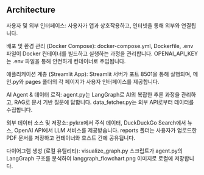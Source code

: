 ## Architecture
사용자 및 외부 인터페이스: 사용자가 앱과 상호작용하고, 인터넷을 통해 외부와 연결됩니다.

배포 및 환경 관리 (Docker Compose): docker-compose.yml, Dockerfile, .env 파일이 Docker 컨테이너를 빌드하고 실행하는 과정을 관리합니다. OPENAI_API_KEY는 .env 파일을 통해 안전하게 컨테이너로 주입됩니다.

애플리케이션 계층 (Streamlit App): Streamlit 서버가 포트 8501을 통해 실행되며, 메인.py와 pages 폴더의 각 페이지가 사용자 인터페이스를 제공합니다.

AI Agent & 데이터 로직: agent.py는 LangGraph로 AI의 복잡한 추론 과정을 관리하고, RAG로 문서 기반 질문에 답합니다. data_fetcher.py는 외부 API로부터 데이터를 수집합니다.

외부 데이터 소스 및 저장소: pykrx에서 주식 데이터, DuckDuckGo Search에서 뉴스, OpenAI API에서 LLM 서비스를 제공받습니다. reports 폴더는 사용자가 업로드한 PDF 문서를 저장하고 컨테이너와 호스트 간에 공유됩니다.

다이어그램 생성 (로컬 유틸리티): visualize_graph.py 스크립트가 agent.py의 LangGraph 구조를 분석하여 langgraph_flowchart.png 이미지로 로컬에 저장합니다.